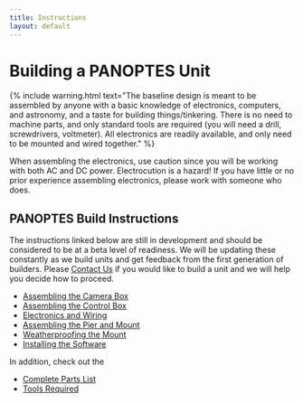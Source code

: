 ```yaml
---
title: Instructions
layout: default
---
```


# Building a PANOPTES Unit

{% include warning.html text="The baseline design is meant to be assembled by anyone with a basic knowledge of electronics, computers, and astronomy, and a taste for building things/tinkering. There is no need to machine parts, and only standard tools are required (you will need a drill, screwdrivers, voltmeter). All electronics are readily available, and only need to be mounted and wired together." %}


When assembling the electronics, use caution since you will be working with both AC and DC power.  Electrocution is a hazard!  If you have little or no prior experience assembling electronics, please work with someone who does.

## PANOPTES Build Instructions

The instructions linked below are still in development and should be considered to be at a beta level of readiness.  We will be updating these constantly as we build units and get feedback from the first generation of builders.  Please <a href="mailto:info@projectpanoptes.org">Contact Us</a> if you would like to build a unit and we will help you decide how to proceed.

* [Assembling the Camera Box](hardware/camera_box.html)
* [Assembling the Control Box](hardware/control_box.html)
* [Electronics and Wiring](hardware/electronics.html)
* [Assembling the Pier and Mount](hardware/pier.html)
* [Weatherproofing the Mount](hardware/weatherproofing.html)
* [Installing the Software](software/install.html)

In addition, check out the

* [Complete Parts List](complete_parts_list.html)
* [Tools Required](tools.html)
